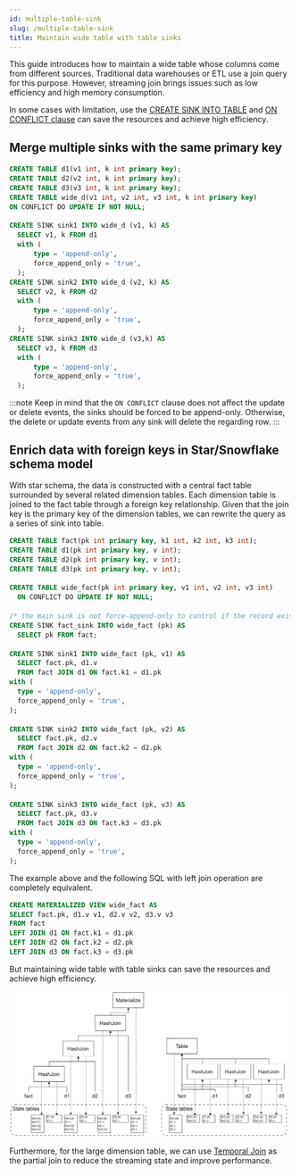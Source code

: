 ```yaml
---
id: multiple-table-sink
slug: /multiple-table-sink
title: Maintain wide table with table sinks
---
```

<head>
  <link rel="canonical" href="https://docs.risingwave.com/docs/current/multiple-table-sink/" />
</head>

This guide introduces how to maintain a wide table whose columns come from different sources. Traditional data warehouses or ETL use a join query for this purpose. However, streaming join brings issues such as low efficiency and high memory consumption.

In some cases with limitation, use the [CREATE SINK INTO TABLE](/sql/commands/sql-create-sink-into.md) and [ON CONFLICT clause](/sql/commands/sql-create-table.md#pk-conflict-behavior) can save the resources and achieve high efficiency.

## Merge multiple sinks with the same primary key

```sql
CREATE TABLE d1(v1 int, k int primary key);
CREATE TABLE d2(v2 int, k int primary key);
CREATE TABLE d3(v3 int, k int primary key);
CREATE TABLE wide_d(v1 int, v2 int, v3 int, k int primary key)
ON CONFLICT DO UPDATE IF NOT NULL;

CREATE SINK sink1 INTO wide_d (v1, k) AS
  SELECT v1, k FROM d1
  with (
      type = 'append-only',
      force_append_only = 'true',
  );
CREATE SINK sink2 INTO wide_d (v2, k) AS
  SELECT v2, k FROM d2
  with (
      type = 'append-only',
      force_append_only = 'true',
  );
CREATE SINK sink3 INTO wide_d (v3,k) AS
  SELECT v3, k FROM d3
  with (
      type = 'append-only',
      force_append_only = 'true',
  );
```

:::note
Keep in mind that the `ON CONFLICT` clause does not affect the update or delete events, the sinks should be forced to be append-only. Otherwise, the delete or update events from any sink will delete the regarding row.
:::

## Enrich data with foreign keys in Star/Snowflake schema model

With star schema, the data is constructed with a central fact table surrounded by several related dimension tables. Each dimension table is joined to the fact table through a foreign key relationship. Given that the join key is the primary key of the dimension tables, we can rewrite the query as a series of sink into table.

```sql
CREATE TABLE fact(pk int primary key, k1 int, k2 int, k3 int);
CREATE TABLE d1(pk int primary key, v int);
CREATE TABLE d2(pk int primary key, v int);
CREATE TABLE d3(pk int primary key, v int);

CREATE TABLE wide_fact(pk int primary key, v1 int, v2 int, v3 int)
  ON CONFLICT DO UPDATE IF NOT NULL;

/* the main sink is not force-append-only to control if the record exists*/
CREATE SINK fact_sink INTO wide_fact (pk) AS
  SELECT pk FROM fact;

CREATE SINK sink1 INTO wide_fact (pk, v1) AS
  SELECT fact.pk, d1.v
  FROM fact JOIN d1 ON fact.k1 = d1.pk
with (
  type = 'append-only',
  force_append_only = 'true',
);

CREATE SINK sink2 INTO wide_fact (pk, v2) AS
  SELECT fact.pk, d2.v
  FROM fact JOIN d2 ON fact.k2 = d2.pk
with (
  type = 'append-only',
  force_append_only = 'true',
);

CREATE SINK sink3 INTO wide_fact (pk, v3) AS
  SELECT fact.pk, d3.v
  FROM fact JOIN d3 ON fact.k3 = d3.pk
with (
  type = 'append-only',
  force_append_only = 'true',
);
```

The example above and the following SQL with left join operation are completely equivalent.

```sql
CREATE MATERIALIZED VIEW wide_fact AS
SELECT fact.pk, d1.v v1, d2.v v2, d3.v v3
FROM fact
LEFT JOIN d1 ON fact.k1 = d1.pk
LEFT JOIN d2 ON fact.k2 = d2.pk
LEFT JOIN d3 ON fact.k3 = d3.pk
```

But maintaining wide table with table sinks can save the resources and achieve high efficiency.

![The streaming state when maintain wide table with table sinks](../images/maintain_wide_table_with_table_sink.drawio.png)

Furthermore, for the large dimension table, we can use [Temporal Join](/sql/query-syntax/query-syntax-join-clause.md) as the partial join to reduce the streaming state and improve performance.
